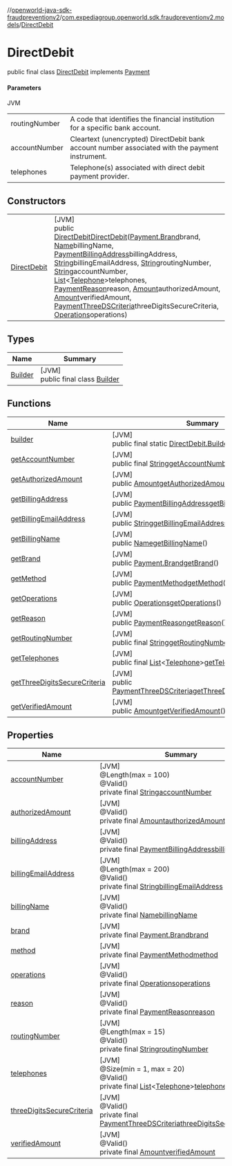 //[openworld-java-sdk-fraudpreventionv2](../../../index.md)/[com.expediagroup.openworld.sdk.fraudpreventionv2.models](../index.md)/[DirectDebit](index.md)

# DirectDebit

public final class [DirectDebit](index.md) implements [Payment](../-payment/index.md)

#### Parameters

JVM

| | |
|---|---|
| routingNumber | A code that identifies the financial institution for a specific bank account. |
| accountNumber | Cleartext (unencrypted) DirectDebit bank account number associated with the payment instrument. |
| telephones | Telephone(s) associated with direct debit payment provider. |

## Constructors

| | |
|---|---|
| [DirectDebit](-direct-debit.md) | [JVM]<br>public [DirectDebit](index.md)[DirectDebit](-direct-debit.md)([Payment.Brand](../-payment/-brand/index.md)brand, [Name](../-name/index.md)billingName, [PaymentBillingAddress](../-payment-billing-address/index.md)billingAddress, [String](https://docs.oracle.com/javase/8/docs/api/java/lang/String.html)billingEmailAddress, [String](https://docs.oracle.com/javase/8/docs/api/java/lang/String.html)routingNumber, [String](https://docs.oracle.com/javase/8/docs/api/java/lang/String.html)accountNumber, [List](https://docs.oracle.com/javase/8/docs/api/java/util/List.html)&lt;[Telephone](../-telephone/index.md)&gt;telephones, [PaymentReason](../-payment-reason/index.md)reason, [Amount](../-amount/index.md)authorizedAmount, [Amount](../-amount/index.md)verifiedAmount, [PaymentThreeDSCriteria](../-payment-three-d-s-criteria/index.md)threeDigitsSecureCriteria, [Operations](../-operations/index.md)operations) |

## Types

| Name | Summary |
|---|---|
| [Builder](-builder/index.md) | [JVM]<br>public final class [Builder](-builder/index.md) |

## Functions

| Name | Summary |
|---|---|
| [builder](builder.md) | [JVM]<br>public final static [DirectDebit.Builder](-builder/index.md)[builder](builder.md)() |
| [getAccountNumber](get-account-number.md) | [JVM]<br>public final [String](https://docs.oracle.com/javase/8/docs/api/java/lang/String.html)[getAccountNumber](get-account-number.md)() |
| [getAuthorizedAmount](get-authorized-amount.md) | [JVM]<br>public [Amount](../-amount/index.md)[getAuthorizedAmount](get-authorized-amount.md)() |
| [getBillingAddress](get-billing-address.md) | [JVM]<br>public [PaymentBillingAddress](../-payment-billing-address/index.md)[getBillingAddress](get-billing-address.md)() |
| [getBillingEmailAddress](get-billing-email-address.md) | [JVM]<br>public [String](https://docs.oracle.com/javase/8/docs/api/java/lang/String.html)[getBillingEmailAddress](get-billing-email-address.md)() |
| [getBillingName](get-billing-name.md) | [JVM]<br>public [Name](../-name/index.md)[getBillingName](get-billing-name.md)() |
| [getBrand](get-brand.md) | [JVM]<br>public [Payment.Brand](../-payment/-brand/index.md)[getBrand](get-brand.md)() |
| [getMethod](get-method.md) | [JVM]<br>public [PaymentMethod](../-payment-method/index.md)[getMethod](get-method.md)() |
| [getOperations](get-operations.md) | [JVM]<br>public [Operations](../-operations/index.md)[getOperations](get-operations.md)() |
| [getReason](get-reason.md) | [JVM]<br>public [PaymentReason](../-payment-reason/index.md)[getReason](get-reason.md)() |
| [getRoutingNumber](get-routing-number.md) | [JVM]<br>public final [String](https://docs.oracle.com/javase/8/docs/api/java/lang/String.html)[getRoutingNumber](get-routing-number.md)() |
| [getTelephones](get-telephones.md) | [JVM]<br>public final [List](https://docs.oracle.com/javase/8/docs/api/java/util/List.html)&lt;[Telephone](../-telephone/index.md)&gt;[getTelephones](get-telephones.md)() |
| [getThreeDigitsSecureCriteria](get-three-digits-secure-criteria.md) | [JVM]<br>public [PaymentThreeDSCriteria](../-payment-three-d-s-criteria/index.md)[getThreeDigitsSecureCriteria](get-three-digits-secure-criteria.md)() |
| [getVerifiedAmount](get-verified-amount.md) | [JVM]<br>public [Amount](../-amount/index.md)[getVerifiedAmount](get-verified-amount.md)() |

## Properties

| Name | Summary |
|---|---|
| [accountNumber](index.md#-403265686%2FProperties%2F-1883119931) | [JVM]<br>@Length(max = 100)<br>@Valid()<br>private final [String](https://docs.oracle.com/javase/8/docs/api/java/lang/String.html)[accountNumber](index.md#-403265686%2FProperties%2F-1883119931) |
| [authorizedAmount](index.md#759035815%2FProperties%2F-1883119931) | [JVM]<br>@Valid()<br>private final [Amount](../-amount/index.md)[authorizedAmount](index.md#759035815%2FProperties%2F-1883119931) |
| [billingAddress](index.md#495587969%2FProperties%2F-1883119931) | [JVM]<br>@Valid()<br>private final [PaymentBillingAddress](../-payment-billing-address/index.md)[billingAddress](index.md#495587969%2FProperties%2F-1883119931) |
| [billingEmailAddress](index.md#276788429%2FProperties%2F-1883119931) | [JVM]<br>@Length(max = 200)<br>@Valid()<br>private final [String](https://docs.oracle.com/javase/8/docs/api/java/lang/String.html)[billingEmailAddress](index.md#276788429%2FProperties%2F-1883119931) |
| [billingName](index.md#-509098406%2FProperties%2F-1883119931) | [JVM]<br>@Valid()<br>private final [Name](../-name/index.md)[billingName](index.md#-509098406%2FProperties%2F-1883119931) |
| [brand](index.md#-37985319%2FProperties%2F-1883119931) | [JVM]<br>private final [Payment.Brand](../-payment/-brand/index.md)[brand](index.md#-37985319%2FProperties%2F-1883119931) |
| [method](index.md#-1154562919%2FProperties%2F-1883119931) | [JVM]<br>private final [PaymentMethod](../-payment-method/index.md)[method](index.md#-1154562919%2FProperties%2F-1883119931) |
| [operations](index.md#519346542%2FProperties%2F-1883119931) | [JVM]<br>@Valid()<br>private final [Operations](../-operations/index.md)[operations](index.md#519346542%2FProperties%2F-1883119931) |
| [reason](index.md#2118469782%2FProperties%2F-1883119931) | [JVM]<br>@Valid()<br>private final [PaymentReason](../-payment-reason/index.md)[reason](index.md#2118469782%2FProperties%2F-1883119931) |
| [routingNumber](index.md#-1324466767%2FProperties%2F-1883119931) | [JVM]<br>@Length(max = 15)<br>@Valid()<br>private final [String](https://docs.oracle.com/javase/8/docs/api/java/lang/String.html)[routingNumber](index.md#-1324466767%2FProperties%2F-1883119931) |
| [telephones](index.md#1007041995%2FProperties%2F-1883119931) | [JVM]<br>@Size(min = 1, max = 20)<br>@Valid()<br>private final [List](https://docs.oracle.com/javase/8/docs/api/java/util/List.html)&lt;[Telephone](../-telephone/index.md)&gt;[telephones](index.md#1007041995%2FProperties%2F-1883119931) |
| [threeDigitsSecureCriteria](index.md#1072458246%2FProperties%2F-1883119931) | [JVM]<br>@Valid()<br>private final [PaymentThreeDSCriteria](../-payment-three-d-s-criteria/index.md)[threeDigitsSecureCriteria](index.md#1072458246%2FProperties%2F-1883119931) |
| [verifiedAmount](index.md#1088936986%2FProperties%2F-1883119931) | [JVM]<br>@Valid()<br>private final [Amount](../-amount/index.md)[verifiedAmount](index.md#1088936986%2FProperties%2F-1883119931) |
